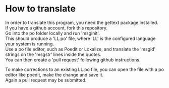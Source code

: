 # How to translate

In order to translate this program, you need the gettext package installed.  
If you have a github account, fork this repository.  
Go into the po folder locally and run 'msginit'.  
This should produce a 'LL.po' file, where 'LL' is the configured language your system is running.  
Use a po file editor, such as Poedit or Lokalize, and translate the 'msgid' strings on the 'msgstr' lines inside the quotes.  
You can then create a 'pull request' following github instructions.  
  
To make corrections to an existing LL.po file, you can open the file with a po editor like poedit, make the change and save it.  
Again a pull request may be submitted.
